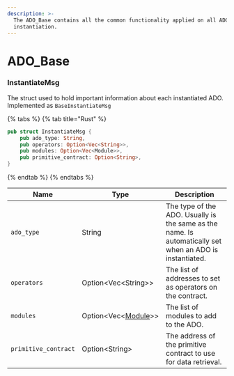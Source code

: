 ```yaml
---
description: >-
  The ADO_Base contains all the common functionality applied on all ADOs upon
  instantiation.
---
```


# ADO\_Base

### InstantiateMsg

The struct used to hold important information about each instantiated ADO. Implemented as `BaseInstantiateMsg`

{% tabs %}
{% tab title="Rust" %}
```rust
pub struct InstantiateMsg {
    pub ado_type: String,
    pub operators: Option<Vec<String>>,
    pub modules: Option<Vec<Module>>,
    pub primitive_contract: Option<String>,
}
```
{% endtab %}
{% endtabs %}

| Name                 | Type                                                  | Description                                                                                             |
| -------------------- | ----------------------------------------------------- | ------------------------------------------------------------------------------------------------------- |
| `ado_type`           | String                                                | The type of the ADO. Usually is the same as the name. Is automatically set when an ADO is instantiated. |
| `operators`          | Option\<Vec\<String>>                                 | The list of addresses to set as operators on the contract.                                              |
| `modules`            | Option\<Vec<[Module](modules/module-definitions.md)>> | The list of modules to add to the ADO.                                                                  |
| `primitive_contract` | Option\<String>                                       | The address of the primitive contract to use for data retrieval.                                        |
